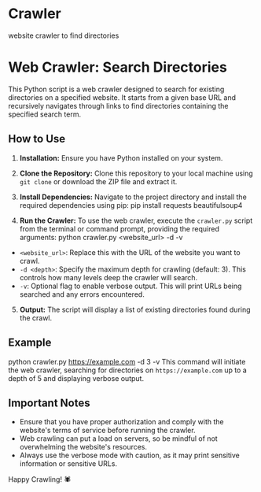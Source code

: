 # Crawler
website crawler to find directories
# Web Crawler: Search Directories

This Python script is a web crawler designed to search for existing directories on a specified website. It starts from a given base URL and recursively navigates through links to find directories containing the specified search term.

## How to Use

1. **Installation:** Ensure you have Python installed on your system.

2. **Clone the Repository:** Clone this repository to your local machine using `git clone` or download the ZIP file and extract it.

3. **Install Dependencies:** Navigate to the project directory and install the required dependencies using pip:  pip install requests beautifulsoup4

4. **Run the Crawler:** To use the web crawler, execute the `crawler.py` script from the terminal or command prompt, providing the required arguments: python crawler.py <website_url> -d <depth> -v

- `<website_url>`: Replace this with the URL of the website you want to crawl.
- `-d <depth>`: Specify the maximum depth for crawling (default: 3). This controls how many levels deep the crawler will search.
- `-v`: Optional flag to enable verbose output. This will print URLs being searched and any errors encountered.

5. **Output:** The script will display a list of existing directories found during the crawl.

## Example
python crawler.py https://example.com -d 3 -v
This command will initiate the web crawler, searching for directories on `https://example.com` up to a depth of 5 and displaying verbose output.

## Important Notes

- Ensure that you have proper authorization and comply with the website's terms of service before running the crawler.
- Web crawling can put a load on servers, so be mindful of not overwhelming the website's resources.
- Always use the verbose mode with caution, as it may print sensitive information or sensitive URLs.

Happy Crawling! 🕷️





